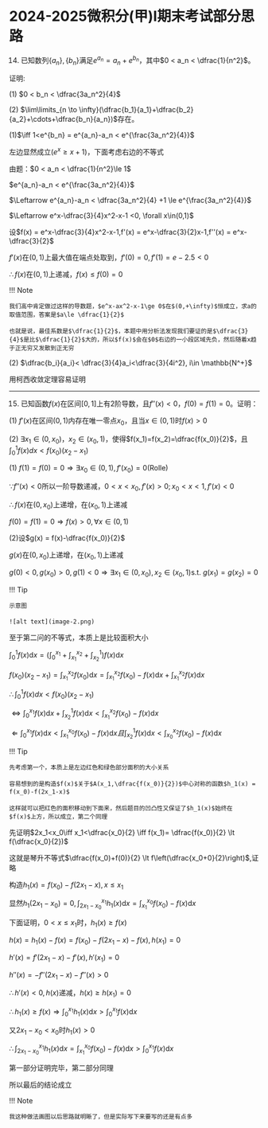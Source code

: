 # 2024-2025微积分(甲)I期末考试部分思路

14. 已知数列$\{a_n\},\{b_n\}$满足$e^{a_n}=a_n + e^{b_n}$，其中$0 < a_n < \dfrac{1}{n^2}$。

证明: 

(1) $0 < b_n < \dfrac{3a_n^2}{4}$

(2) $\lim\limits_{n \to \infty}(\dfrac{b_1}{a_1}+\dfrac{b_2}{a_2}+\cdots+\dfrac{b_n}{a_n})$存在。

(1)$\iff 1<e^{b_n} = e^{a_n}-a_n < e^{\frac{3a_n^2}{4}}$

左边显然成立($e^x\ge x+1$)，下面考虑右边的不等式

由题：$0 < a_n < \dfrac{1}{n^2}\le 1$

$e^{a_n}-a_n < e^{\frac{3a_n^2}{4}}$

$\Leftarrow e^{a_n}-a_n < \dfrac{3a_n^2}{4} +1 \le e^{\frac{3a_n^2}{4}}$

$\Leftarrow e^x-\dfrac{3}{4}x^2-x-1 <0, \forall x\in(0,1)$

设$f(x) = e^x-\dfrac{3}{4}x^2-x-1,f'(x) = e^x-\dfrac{3}{2}x-1,f''(x) = e^x-\dfrac{3}{2}$

$f'(x)$在$(0,1)$上最大值在端点处取到，$f'(0) = 0,f'(1) = e-2.5<0$

$\therefore f(x)$在$(0,1)$上递减，$f(x)\le f(0) = 0$

!!! Note

    我们高中肯定做过这样的导数题，$e^x-ax^2-x-1\ge 0$在$(0,+\infty)$恒成立，求a的取值范围，答案是$a\le \dfrac{1}{2}$

    也就是说，最佳系数是$\dfrac{1}{2}$，本题中用分析法发现我们要证的是$\dfrac{3}{4}$是比$\dfrac{1}{2}$大的，所以$f(x)$会在$0$右边的一小段区域先负，然后随着x趋于正无穷又发散到正无穷

(2) $\dfrac{b_i}{a_i}< \dfrac{3}{4}a_i<\dfrac{3}{4i^2}, i\in \mathbb{N^+}$

用柯西收敛定理容易证明

---

15. 已知函数$f(x)$在区间$[0,1]$上有2阶导数，且$f''(x)<0$，$f(0)=f(1)=0$。证明：

(1) $f'(x)$在区间$(0,1)$内存在唯一零点$x_0$，且当$x\in(0,1)$时$f(x)>0$

(2) $\exists x_1\in(0,x_0)$，$x_2\in(x_0,1)$，使得$f(x_1)=f(x_2)=\dfrac{f(x_0)}{2}$，且$\displaystyle\int_{0}^{1}f(x)dx<f(x_0)(x_2 - x_1)$

(1) $f(1) = f(0) = 0 \Rightarrow \exists x_0\in(0,1), f'(x_0) = 0$(Rolle)

$\because f''(x)<0$所以一阶导数递减，$0<x<x_0, f'(x)>0;x_0<x<1,f'(x)<0$

$\therefore f(x)$在$(0,x_0)$上递增，在$(x_0,1)$上递减

$f(0) = f(1) = 0\Rightarrow f(x)>0, \forall x\in(0,1)$


(2)设$g(x) = f(x)-\dfrac{f(x_0)}{2}$

$g(x)$在$(0,x_0)$上递增，在$(x_0,1)$上递减

$g(0)<0,g(x_0)>0,g(1)<0\Rightarrow\exists x_1\in(0,x_0),x_2\in(x_0,1)$s.t. $g(x_1) = g(x_2) = 0$

!!! Tip

    示意图

    ![alt text](image-2.png)

至于第二问的不等式，本质上是比较面积大小

$\displaystyle\int_{0}^{1}f(x)\mathrm{d}x = \left(\displaystyle\int_{0}^{x_1}+\displaystyle\int_{x_1}^{x_2}+\displaystyle\int_{x_2}^{1}\right)f(x)\mathrm{d}x$

$f(x_0)(x_2-x_1 ) = \displaystyle\int_{x_1}^{x_2}f(x_0)\mathrm{d}x = \displaystyle\int_{x_1}^{x_2}f(x_0)-f(x)\mathrm{d}x + \displaystyle\int_{x_1}^{x_2}f(x)\mathrm{d}x$

$\therefore\displaystyle\int_{0}^{1}f(x)dx<f(x_0)(x_2 - x_1)$

$\iff\displaystyle\int_{0}^{x_1}f(x)\mathrm{d}x+\displaystyle\int_{x_2}^{1}f(x)\mathrm{d}x < \displaystyle\int_{x_1}^{x_2}f(x_0)-f(x)\mathrm{d}x$

$\Leftarrow \displaystyle\int_{0}^{x_1}f(x)\mathrm{d}x < \displaystyle\int_{x_1}^{x_0}f(x_0)-f(x)\mathrm{d}x 且 \displaystyle\int_{x_2}^{1}f(x)\mathrm{d}x < \displaystyle\int_{x_0}^{x_2}f(x_0)-f(x)\mathrm{d}x$

!!! Tip

    先考虑第一个，本质上是左边红色和绿色部分面积的大小关系
    
    容易想到的是构造$f(x)$关于$A(x_1,\dfrac{f(x_0)}{2})$中心对称的函数$h_1(x) = f(x_0)-f(2x_1-x)$
    
    这样就可以把红色的面积移动到下面来，然后题目的凹凸性又保证了$h_1(x)$始终在$f(x)$上方，所以成立，第二个同理

先证明$2x_1<x_0\iff x_1<\dfrac{x_0}{2} \iff f(x_1)= \dfrac{f(x_0)}{2} \lt f(\dfrac{x_0}{2})$

这就是琴升不等式$\dfrac{f(x_0)+f(0)}{2} \lt f\left(\dfrac{x_0+0}{2}\right)$,证略

构造$h_1(x) = f(x_0)-f(2x_1-x),x\le x_1$

显然$h_1(2x_1-x_0) = 0,\displaystyle\int_{2x_1-x_0}^{x_1}h_1(x)\mathrm{d}x = \displaystyle\int_{x_1}^{x_0}f(x_0)-f(x)\mathrm{d}x$

下面证明，$0<x\le x_1$时，$h_1(x)\ge f(x)$

$h(x) = h_1(x)-f(x) = f(x_0)-f(2x_1-x) -f(x),h(x_1) = 0$

$h'(x) = f'(2x_1-x)-f'(x),h'(x_1) = 0$

$h''(x) = -f''(2x_1-x)-f''(x) >0$

$\therefore h'(x)<0 ,h(x)$递减，$h(x)\ge h(x_1) = 0$

$\therefore h_1(x)\ge f(x)\Rightarrow \displaystyle\int_{0}^{x_1}h_1(x)\mathrm{d}x > \displaystyle\int_0^{x_1}f(x)\mathrm{d}x$

又$2x_1-x_0<x_0$时$h_1(x)>0$

$\therefore \displaystyle\int_{2x_1-x_0}^{x_1}h_1(x)\mathrm{d}x = \displaystyle\int_{x_1}^{x_0}f(x_0)-f(x)\mathrm{d}x > \displaystyle\int_0^{x_1}f(x)\mathrm{d}x$

第一部分证明完毕，第二部分同理

所以最后的结论成立

!!! Note

    我这种做法画图以后思路就明晰了，但是实际写下来要写的还是有点多

